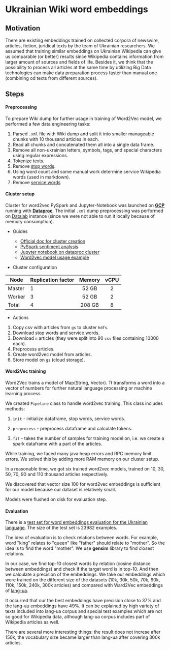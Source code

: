 # Ukrainian Wiki word embeddings

## Motivation

There are existing embeddings trained on collected corpora of newswire, articles, fiction, juridical texts by the team of Ukrainian researchers. We assumed that training similar embeddings on Ukrainian Wikipedia can give us comparable (or better) results since Wikipedia contains information from larger amount of sources and fields of life. Besides it, we think that the possibility to process all articles at the same time by utilizing Big Data technologies can make data preparation process faster than manual one (combining od texts from different sources).

## Steps

#### Preprocessing

To prepare Wiki dump for further usage in training of Word2Vec model, we performed a few data engineering tasks:

1) Parsed `.xml` file with Wiki dump and split it into smaller manageable chunks with 10 thousand articles in each.
2) Read all chunks and concatenated them all into a single data frame.
3) Remove all non-ukrainian letters, symbols, tags, and special characters using regular expressions.
4) Tokenize texts.
5) Remove [stop words](https://github.com/andreyurkiv/mmds-word-embeddings/blob/master/data/stop_words).
6) Using word count and some manual work determine service Wikipedia words (used in markdown).
7) Remove [service words](https://github.com/andreyurkiv/mmds-word-embeddings/blob/master/data/service_words)

#### Cluster setup

Cluster for word2vec PySpark and Jupyter-Notebook was launched on [**GCP**](https://cloud.google.com/) running with [**Dataproc**](https://cloud.google.com/dataproc/). The initial `.xml` dump preprocessing was performed on [Datalab](https://cloud.google.com/datalab/) instance (since we were not able to run it locally because of memory consumption).

- Guides
  - [Official doc for cluster creation](https://cloud.google.com/dataproc/docs/guides/create-cluster)
  - [PySpark sentiment analysis](https://towardsdatascience.com/step-by-step-tutorial-pyspark-sentiment-analysis-on-google-dataproc-fef9bef46468)
  - [Jupyter notebook on dataproc cluster](https://cloud.google.com/dataproc/docs/concepts/components/jupyter)
  - [Word2vec model usage example](https://spark.apache.org/docs/2.2.0/api/python/_modules/pyspark/ml/feature.html#Word2Vec)

- Cluster configuration

| Node   | Replication factor | Memory | vCPU |
| ------ | ------------------ |:------:|:----:|
| Master | 1                  | 52 GB  | 2    |
| Worker | 3                  | 52 GB  | 2    |
| Total  | 4                  | 208 GB | 8    |

- Actions

1) Copy csv with articles from `gs` to cluster `hdfs`.
2) Download stop words and service words.
3) Download `n` articles (they were split into 90 `csv` files containing 10000 each).
4) Preprocess articles.
5) Create word2vec model from articles.
6) Store model on `gs` (cloud storage).

#### Word2Vec training

Word2Vec trains a model of Map(String, Vector). Tt transforms a word into a vector of numbers for further natural language processing or machine learning process.

We created ```Pipeline``` class to handle word2vec training.
This class includes methods:
1. ```init``` - initialize dataframe, stop words, service words.

2.  ```preprocess``` - preprocess dataframe and calculate tokens. 

3.   ```fit``` - takes the number of samples for training model on, i.e. we create a spark dataframe with a part of the articles. 

While training, we faced many java heap errors and RPC memory limit errors. We solved this by adding more RAM memory on our cluster setup.

In a reasonable time, we got six trained word2vec models, trained on 10, 30, 50, 70, 90 and 110 thousand articles respectively. 

We discovered that vector size 100 for word2vec embeddings is sufficient for our model because our dataset is relatively small.

Models were flushed on disk for evaluation step.

#### Evaluation

There is a [test set for word embeddings evaluation for the Ukrainian language](https://raw.githubusercontent.com/lang-uk/vecs/master/test/test_vocabulary.txt). The size of the test set is 23982 examples.

The idea of evaluation is to check relations between words. For example, word "king" relates to "queen" like "father" should relate to "mother".
So the idea is to find the word "mother". We use **gensim** library to find closest relations.

In our case, we find top-10 closest words by relation (cosine distance between embeddings) and check if the target word is in top-10. And then we calculate a precision of the embeddings.
We take our embeddings which were trained on the different size of the datasets (10k, 30k, 50k, 70k, 90k, 110k, 150k, 240k, 300k articles) and compared with Ward2Vec embeddings of [lang-ua](http://lang.org.ua/en/models/).

It occurred that our the best embeddings have precision close to 37% and the lang-au embeddings have 49%. It can be explained by high variety of texts included into lang-ua corpus and special test examples which are not so good for Wikipedia data, although lang-ua corpus includes part of Wikipedia articles as well.

There are several more interesting things: the result does not increse after 150k, the vocabulary size became larger than lang-ua after covering 300k articles.
